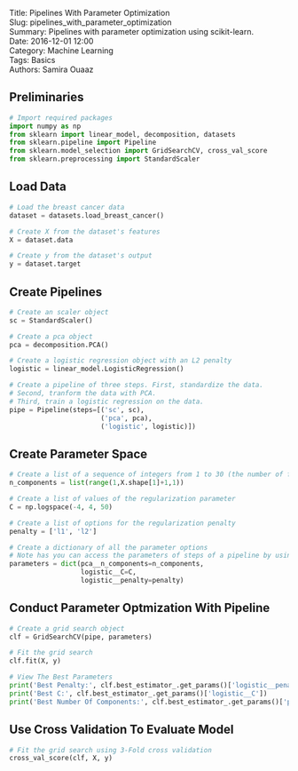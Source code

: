Title: Pipelines With Parameter Optimization   
Slug: pipelines_with_parameter_optimization  
Summary: Pipelines with parameter optimization using scikit-learn.  
Date: 2016-12-01 12:00  
Category: Machine Learning  
Tags: Basics  
Authors: Samira Ouaaz  

## Preliminaries


```python
# Import required packages
import numpy as np
from sklearn import linear_model, decomposition, datasets
from sklearn.pipeline import Pipeline
from sklearn.model_selection import GridSearchCV, cross_val_score
from sklearn.preprocessing import StandardScaler
```

## Load Data


```python
# Load the breast cancer data
dataset = datasets.load_breast_cancer()

# Create X from the dataset's features
X = dataset.data

# Create y from the dataset's output
y = dataset.target
```

## Create Pipelines


```python
# Create an scaler object
sc = StandardScaler()

# Create a pca object
pca = decomposition.PCA()

# Create a logistic regression object with an L2 penalty
logistic = linear_model.LogisticRegression()

# Create a pipeline of three steps. First, standardize the data.
# Second, tranform the data with PCA.
# Third, train a logistic regression on the data.
pipe = Pipeline(steps=[('sc', sc),
                       ('pca', pca),
                       ('logistic', logistic)])
```

## Create Parameter Space


```python
# Create a list of a sequence of integers from 1 to 30 (the number of features in X + 1)
n_components = list(range(1,X.shape[1]+1,1))

# Create a list of values of the regularization parameter
C = np.logspace(-4, 4, 50)

# Create a list of options for the regularization penalty
penalty = ['l1', 'l2']

# Create a dictionary of all the parameter options
# Note has you can access the parameters of steps of a pipeline by using '__’
parameters = dict(pca__n_components=n_components,
                  logistic__C=C,
                  logistic__penalty=penalty)
```

## Conduct Parameter Optmization With Pipeline


```python
# Create a grid search object
clf = GridSearchCV(pipe, parameters)

# Fit the grid search
clf.fit(X, y)
```


```python
# View The Best Parameters
print('Best Penalty:', clf.best_estimator_.get_params()['logistic__penalty'])
print('Best C:', clf.best_estimator_.get_params()['logistic__C'])
print('Best Number Of Components:', clf.best_estimator_.get_params()['pca__n_components'])
```

## Use Cross Validation To Evaluate Model


```python
# Fit the grid search using 3-Fold cross validation
cross_val_score(clf, X, y)
```
